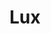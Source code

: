 ---
image_path: /assets/images/media/photography/PB9.jpg
title: Lux
weight: 7
size: med
proj: photography
gallery: true
---